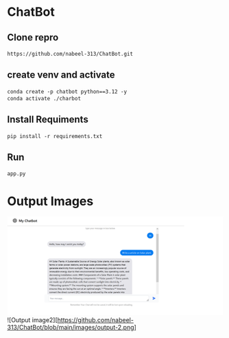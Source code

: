 # ChatBot

## Clone repro
```
https://github.com/nabeel-313/ChatBot.git
```

## create venv and activate
```
conda create -p chatbot python==3.12 -y
conda activate ./charbot
```

## Install Requiments
```
pip install -r requirements.txt
```

## Run
```
app.py
```

# Output Images
![Output image](https://github.com/nabeel-313/ChatBot/blob/main/images/output-1.png)
![Output image2][https://github.com/nabeel-313/ChatBot/blob/main/images/output-2.png]

